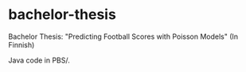 bachelor-thesis
===============

Bachelor Thesis: "Predicting Football Scores with Poisson Models" (In Finnish)


Java code in PBS/.
